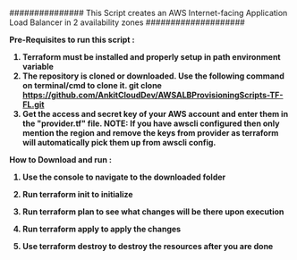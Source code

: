 ############### This Script creates an AWS Internet-facing Application Load Balancer in 2 availability zones ####################

<b>Pre-Requisites to run this script :<b>
1. Terraform must be installed and properly setup in path environment variable
2. The repository is cloned or downloaded. Use the following command on terminal/cmd to clone it.
git clone https://github.com/AnkitCloudDev/AWSALBProvisioningScripts-TF-FL.git
3. Get the access and secret key of your AWS account and enter them in the "provider.tf" file. 
NOTE: If you have awscli configured then only mention the region and remove the keys from provider as terraform will automatically pick them up from awscli config.

<B>How to Download and run<B> : 

1. Use the console to navigate to the downloaded folder

2. Run terraform init to initialize

3. Run terraform plan to see what changes will be there upon execution

4. Run terraform apply to apply the changes 

5. Use terraform destroy to destroy the resources after you are done

